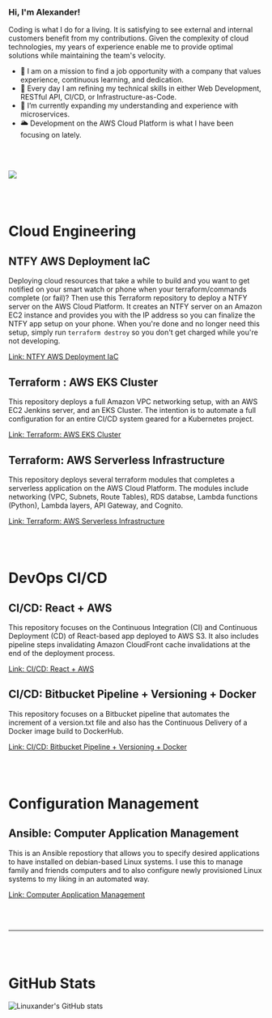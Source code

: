 ### Hi, I'm Alexander!

Coding is what I do for a living. It is satisfying to see external and internal customers benefit from my contributions. Given the complexity of cloud technologies, my years of experience enable me to provide optimal solutions while maintaining the team's velocity.

- 👔 I am on a mission to find a job opportunity with a company that values experience, continuous learning, and dedication.
- 🚀 Every day I am refining my technical skills in either Web Development, RESTful API, CI/CD, or Infrastructure-as-Code.
- 🌱 I’m currently expanding my understanding and experience with microservices.
- 🌥️ Development on the AWS Cloud Platform is what I have been focusing on lately.

<div>
  <br/>
  <br/>
</div>

![](http://github-profile-summary-cards.vercel.app/api/cards/repos-per-language?username=linuxander&theme=nord_dark)

<div>
  <br/>
  <br/>
</div>

# Cloud Engineering

## NTFY AWS Deployment IaC

Deploying cloud resources that take a while to build and you want to get notified on your smart watch or phone when your terraform/commands complete (or fail)?  Then use this Terraform repository to deploy a NTFY server on the AWS Cloud Platform.  It creates an NTFY server on an Amazon EC2 instance and provides you with the IP address so you can finalize the NTFY app setup on your phone. When you're done and no longer need this setup, simply run `terraform destroy` so you don't get charged while you're not developing.

[Link: NTFY AWS Deployment IaC](https://github.com/Linuxander/ntfy_aws_deployment_iac)

## Terraform : AWS EKS Cluster

This repository deploys a full Amazon VPC networking setup, with an AWS EC2 Jenkins server, and an EKS Cluster.  The intention is to automate a full configuration for an entire CI/CD system geared for a Kubernetes project.

[Link: Terraform: AWS EKS Cluster](https://github.com/Linuxander/Terraform_AWS_EKS_Cluster)

## Terraform: AWS Serverless Infrastructure

This repository deploys several terraform modules that completes a serverless application on the AWS Cloud Platform.  The modules include networking (VPC, Subnets, Route Tables), RDS databse, Lambda functions (Python), Lambda layers, API Gateway, and Cognito.

[Link: Terraform: AWS Serverless Infrastructure](https://github.com/Linuxander/Terraform_AWS_Serverless_Infrastructure)

<div>
  <br/>
  <br/>
</div>

# DevOps CI/CD

## CI/CD: React + AWS

This repository focuses on the Continuous Integration (CI) and Continuous Deployment (CD) of React-based app deployed to AWS S3.  It also includes pipeline steps invalidating Amazon CloudFront cache invalidations at the end of the deployment process.

[Link: CI/CD: React + AWS](https://github.com/Linuxander/CI_CD_Bitbucket_Pipline_React_AWS)

## CI/CD: Bitbucket Pipeline + Versioning + Docker

This repository focuses on a Bitbucket pipeline that automates the increment of a version.txt file and also has the Continuous Delivery of a Docker image build to DockerHub.

[Link: CI/CD: Bitbucket Pipeline + Versioning + Docker](https://github.com/Linuxander/CI_Bitbucket_Pipeline_Docker_Build_Example)

<div>
  <br/>
  <br/>
</div>

# Configuration Management

## Ansible: Computer Application Management

This is an Ansible repostiory that allows you to specify desired applications to have installed on debian-based Linux systems.  I use this to manage family and friends computers and to also configure newly provisioned Linux systems to my liking in an automated way.

[Link: Computer Application Management](https://github.com/Linuxander/Ansible_Computer_Application_Management)

<div>
  <br/>
  <br/>
</div>

---

<div>
  <br/>
  <br/>
</div>

# GitHub Stats
![Linuxander's GitHub stats](https://github-readme-stats.vercel.app/api?username=linuxander&showicons=true&theme=nord)


